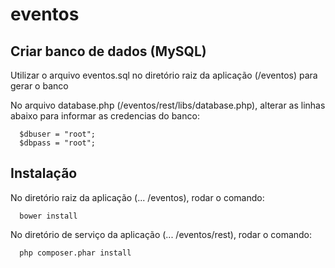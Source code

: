 # eventos

## Criar banco de dados (MySQL)

Utilizar o arquivo eventos.sql no diretório raiz da aplicação (/eventos) para gerar o banco

No arquivo database.php (/eventos/rest/libs/database.php), alterar as linhas abaixo para informar as credencias do banco:

```
  $dbuser = "root";
  $dbpass = "root";
```

## Instalação

No diretório raiz da aplicação (... /eventos), rodar o comando:

```
  bower install
```

No diretório de serviço da aplicação (... /eventos/rest), rodar o comando:

```
  php composer.phar install
```
